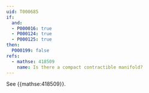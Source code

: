```yaml
---
uid: T000685
if:
  and:
  - P000016: true
  - P000124: true
  - P000125: true
then:
  P000199: false
refs:
  - mathse: 418509
    name: Is there a compact contractible manifold?
---
```


See {{mathse:418509}}.

